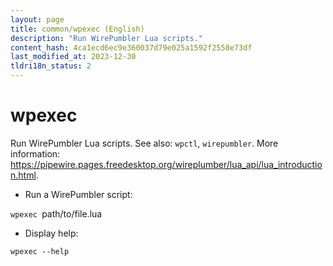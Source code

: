 ```yaml
---
layout: page
title: common/wpexec (English)
description: "Run WirePumbler Lua scripts."
content_hash: 4ca1ecd6ec9e360037d79e025a1592f2558e73df
last_modified_at: 2023-12-30
tldri18n_status: 2
---
```

# wpexec

Run WirePumbler Lua scripts.
See also: `wpctl`, `wirepumbler`.
More information: <https://pipewire.pages.freedesktop.org/wireplumber/lua_api/lua_introduction.html>.

- Run a WirePumbler script:

`wpexec `<span class="tldr-var badge badge-pill bg-dark-lm bg-white-dm text-white-lm text-dark-dm font-weight-bold">path/to/file.lua</span>

- Display help:

`wpexec --help`
